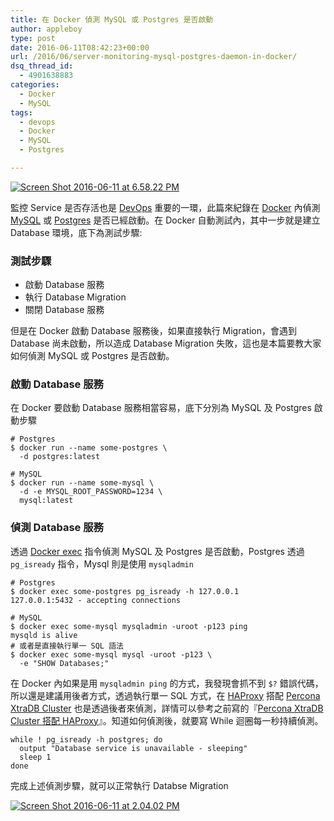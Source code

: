 ```yaml
---
title: 在 Docker 偵測 MySQL 或 Postgres 是否啟動
author: appleboy
type: post
date: 2016-06-11T08:42:23+00:00
url: /2016/06/server-monitoring-mysql-postgres-daemon-in-docker/
dsq_thread_id:
  - 4901638883
categories:
  - Docker
  - MySQL
tags:
  - devops
  - Docker
  - MySQL
  - Postgres

---
```

<a title="Screen Shot 2016-06-11 at 6.58.22 PM" href="https://www.flickr.com/photos/appleboy/27525281071/in/dateposted-public/" data-flickr-embed="true"><img src="https://i2.wp.com/c2.staticflickr.com/8/7626/27525281071_50bc0dec77_o.png?resize=591%2C580&#038;ssl=1" alt="Screen Shot 2016-06-11 at 6.58.22 PM" data-recalc-dims="1" /></a>

監控 Service 是否存活也是 [DevOps][1] 重要的一環，此篇來紀錄在 [Docker][2] 內偵測 [MySQL][3] 或 [Postgres][4] 是否已經啟動。在 Docker 自動測試內，其中一步就是建立 Database 環境，底下為測試步驟:

<!--more-->

### 測試步驟

  * 啟動 Database 服務
  * 執行 Database Migration
  * 關閉 Database 服務

但是在 Docker 啟動 Database 服務後，如果直接執行 Migration，會遇到 Database 尚未啟動，所以造成 Database Migration 失敗，這也是本篇要教大家如何偵測 MySQL 或 Postgres 是否啟動。

### 啟動 Database 服務

在 Docker 要啟動 Database 服務相當容易，底下分別為 MySQL 及 Postgres 啟動步驟

<pre><code class="language-bash"># Postgres
$ docker run --name some-postgres \
  -d postgres:latest

# MySQL
$ docker run --name some-mysql \
  -d -e MYSQL_ROOT_PASSWORD=1234 \
  mysql:latest</code></pre>

### 偵測 Database 服務

透過 [Docker exec][5] 指令偵測 MySQL 及 Postgres 是否啟動，Postgres 透過 `pg_isready` 指令，Mysql 則是使用 `mysqladmin`

<pre><code class="language-bash"># Postgres
$ docker exec some-postgres pg_isready -h 127.0.0.1
127.0.0.1:5432 - accepting connections

# MySQL
$ docker exec some-mysql mysqladmin -uroot -p123 ping
mysqld is alive
# 或者是直接執行單一 SQL 語法
$ docker exec some-mysql mysql -uroot -p123 \
  -e "SHOW Databases;"</code></pre>

在 Docker 內如果是用 `mysqladmin ping` 的方式，我發現會抓不到 `$?` 錯誤代碼，所以還是建議用後者方式，透過執行單一 SQL 方式，在 [HAProxy][6] 搭配 [Percona XtraDB Cluster][7] 也是透過後者來偵測，詳情可以參考之前寫的『[Percona XtraDB Cluster 搭配 HAProxy][8]』。知道如何偵測後，就要寫 While 迴圈每一秒持續偵測。

<pre><code class="language-bash">while ! pg_isready -h postgres; do
  output "Database service is unavailable - sleeping"
  sleep 1
done</code></pre>

完成上述偵測步驟，就可以正常執行 Databse Migration

<a title="Screen Shot 2016-06-11 at 2.04.02 PM" href="https://www.flickr.com/photos/appleboy/26984299474/in/dateposted-public/" data-flickr-embed="true"><img src="https://i2.wp.com/c3.staticflickr.com/8/7345/26984299474_5de0fa4ddb_z.jpg?resize=640%2C357&#038;ssl=1" alt="Screen Shot 2016-06-11 at 2.04.02 PM" data-recalc-dims="1" /></a>

 [1]: http://www.ithome.com.tw/news/96861
 [2]: https://www.docker.com/
 [3]: https://www.mysql.com/
 [4]: https://www.postgresql.org/
 [5]: https://docs.docker.com/engine/reference/commandline/exec/
 [6]: http://www.haproxy.org/
 [7]: https://www.percona.com/software/mysql-database/percona-xtradb-cluster
 [8]: https://blog.wu-boy.com/2014/01/percona-xtradb-cluster-reference-architecture-with-haproxy/